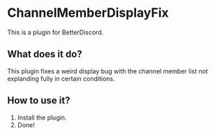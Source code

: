 # ChannelMemberDisplayFix
This is a plugin for BetterDiscord.
## What does it do?
This plugin fixes a weird display bug with the channel member list not explanding fully in certain conditions.
## How to use it?
1. Install the plugin.
2. Done!
